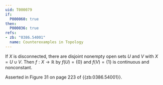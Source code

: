 ```yaml
---
uid: T000079
if:
  P000060: true
then:
  P000036: true
refs:
- zb: "0386.54001"
  name: Counterexamples in Topology
---
```


If $X$ is disconnected, there are disjoint nonempty open sets $U$ and $V$ with $X = U \cup V$. Then $f:X \rightarrow \mathbb{R}$ by $f(U) = \{0\}$ and $f(V) = \{1\}$ is continuous and nonconstant.

Asserted in Figure 31 on page 223 of {{zb:0386.54001}}.
